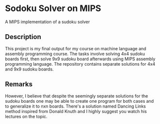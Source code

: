 # Sodoku Solver on MIPS
A MIPS implementation of a sudoku solver

## Description
This project is my final output for my course on machine language and assembly programming course. The tasks involve solving 4x4 sudoku boards first, then solve 9x9 sudoku board afterwards using MIPS assembly programming language. The repository contains separate solutions for 4x4 and 9x9 sudoku boards. 

## Remarks 
However, I believe that despite the seemingly separate solutions for the sudoku boards one may be able to create one program for both cases and to generalize it to nxn boards. There's a solution named Dancing Links method inspired from Donald Knuth and I highly suggest you watch his lectures on the topic.   
